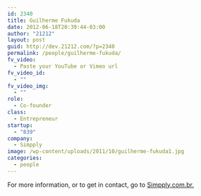 ```yaml
---
id: 2340
title: Guilherme Fukuda
date: 2012-06-18T20:39:44-03:00
author: "21212"
layout: post
guid: http://dev.21212.com/?p=2340
permalink: /people/guilherme-fukuda/
fv_video:
  - Paste your YouTube or Vimeo url
fv_video_id:
  - ""
fv_video_img:
  - ""
role:
  - Co-founder
class:
  - Entrepreneur
startup:
  - "839"
company:
  - Simpply
image: /wp-content/uploads/2011/10/guilherme-fukuda1.jpg
categories:
  - people
---
```

For more information, or to get in contact, go to <a href="http://www.simpply.com.br" target="_blank">Simpply.com.br.</a>